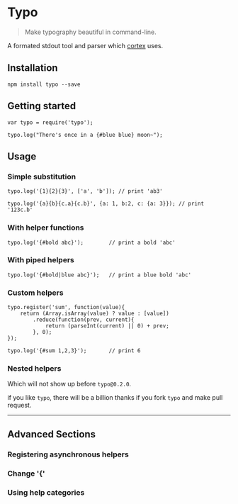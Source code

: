 # Typo
> Make typography beautiful in command-line.

A formated stdout tool and parser which [cortex](https://github.com/kaelzhang/cortex) uses.

## Installation
	npm install typo --save
	
## Getting started

	var typo = require('typo');
	
	typo.log("There's once in a {#blue blue} moon~");
	
## Usage

### Simple substitution

	typo.log('{1}{2}{3}', ['a', 'b']); // print 'ab3'
	
	typo.log('{a}{b}{c.a}{c.b}', {a: 1, b:2, c: {a: 3}}); // print '123c.b'
	
### With helper functions

	typo.log('{#bold abc}'); 		// print a bold 'abc'
	
### With piped helpers

	typo.log('{#bold|blue abc}');	// print a blue bold 'abc'
	
### Custom helpers

	typo.register('sum', function(value){
		return (Array.isArray(value) ? value : [value])
			.reduce(function(prev, current){
				return (parseInt(current) || 0) + prev;
			}, 0);
	});
	
	typo.log('{#sum 1,2,3}'); 		// print 6
	
### Nested helpers

Which will not show up before `typo@0.2.0`.

if you like `typo`, there will be a billion thanks if you fork `typo` and make pull request.

****

## Advanced Sections

### Registering asynchronous helpers

### Change '{'

### Using help categories